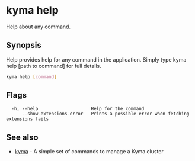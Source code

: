 # kyma help

Help about any command.

## Synopsis

Help provides help for any command in the application.
Simply type kyma help [path to command] for full details.

```bash
kyma help [command]
```

## Flags

```text
  -h, --help                    Help for the command
      --show-extensions-error   Prints a possible error when fetching extensions fails
```

## See also

* [kyma](kyma.md) - A simple set of commands to manage a Kyma cluster
